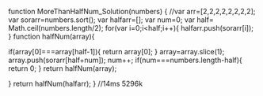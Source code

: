 function MoreThanHalfNum_Solution(numbers)
{
  //var arr=[2,2,2,2,2,2,2,2];
  var sorarr=numbers.sort();
  var halfarr=[];
  var num=0;
  var half= Math.ceil(numbers.length/2);
  for(var i=0;i<half;i++){
    halfarr.push(sorarr[i]);
}
function halfNum(array){

  if(array[0]===array[half-1]){
     return array[0];
}
   array=array.slice(1);
   array.push(sorarr[half+num]);
    num++;
    if(num===numbers.length-half){
       return 0;
    }
  return halfNum(array);

}
    return halfNum(halfarr);
}
//14ms  5296k